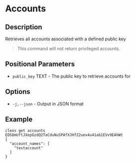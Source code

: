 # Accounts
## Description

Retrieves all accounts associated with a defined public key

> This command will not return privileged accounts.

## Positional Parameters

* `public_key` TEXT - The public key to retrieve accounts for

## Options

* `-j,--json` - Output in JSON format

## Example

```
cleos get accounts EOS8mUftJXepGzdQ2TaCduNuSPAfXJHf22uex4u41ab1EVv9EAhWt
{
  "account_names": [
    "testaccount"
  ]
}
```